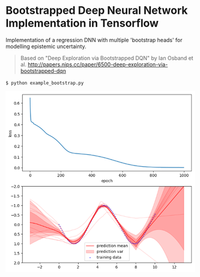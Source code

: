# Bootstrapped Deep Neural Network Implementation in Tensorflow

Implementation of a regression DNN with multiple 'bootstrap heads' for modelling epistemic uncertainty.

> Based on "Deep Exploration via Bootstrapped DQN" by Ian Osband et al.
> http://papers.nips.cc/paper/6500-deep-exploration-via-bootstrapped-dqn

`$ python example_bootstrap.py`

![](bootstrap.png)